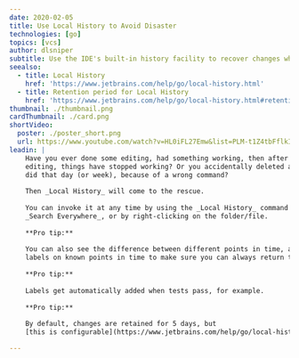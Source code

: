```yaml
---
date: 2020-02-05
title: Use Local History to Avoid Disaster
technologies: [go]
topics: [vcs]
author: dlsniper
subtitle: Use the IDE's built-in history facility to recover changes when VCS can't help you.
seealso:
  - title: Local History
    href: 'https://www.jetbrains.com/help/go/local-history.html'
  - title: Retention period for Local History
    href: 'https://www.jetbrains.com/help/go/local-history.html#retention'  
thumbnail: ./thumbnail.png
cardThumbnail: ./card.png
shortVideo:
  poster: ./poster_short.png
  url: https://www.youtube.com/watch?v=HL0iFL27Emw&list=PLM-t1Z4tbFflkIOaap4P-BV30ZrZwrDld&index=27
leadin: |
    Have you ever done some editing, had something working, then after a little more
    editing, things have stopped working? Or you accidentally deleted all the work you
    did that day (or week), because of a wrong command?
    
    Then _Local History_ will come to the rescue.
    
    You can invoke it at any time by using the _Local History_ command either via
    _Search Everywhere_, or by right-clicking on the folder/file.
    
    **Pro tip:**
    
    You can also see the difference between different points in time, and you can put
    labels on known points in time to make sure you can always return to a safe state.
    
    **Pro tip:**
    
    Labels get automatically added when tests pass, for example.
    
    **Pro tip:**
    
    By default, changes are retained for 5 days, but 
    [this is configurable](https://www.jetbrains.com/help/go/local-history.html#retention).

---
```

